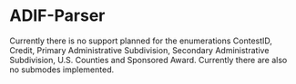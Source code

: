 # ADIF-Parser

Currently there is no support planned for the enumerations ContestID, Credit, Primary Administrative Subdivision, Secondary Administrative Subdivision, U.S. Counties and Sponsored Award.
Currently there are also no submodes implemented.
